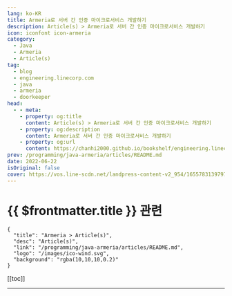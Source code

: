 ```yaml
---
lang: ko-KR
title: Armeria로 서버 간 인증 마이크로서비스 개발하기
description: Article(s) > Armeria로 서버 간 인증 마이크로서비스 개발하기
icon: iconfont icon-armeria
category: 
  - Java
  - Armeria
  - Article(s)
tag: 
  - blog
  - engineering.linecorp.com
  - java
  - armeria
  - doorkeeper
head:
  - - meta:
    - property: og:title
      content: Article(s) > Armeria로 서버 간 인증 마이크로서비스 개발하기
    - property: og:description
      content: Armeria로 서버 간 인증 마이크로서비스 개발하기
    - property: og:url
      content: https://chanhi2000.github.io/bookshelf/engineering.linecorp.com/building-an-authentication-microservice-with-armeria.html
prev: /programming/java-armeria/articles/README.md
date: 2022-06-22
isOriginal: false
cover: https://vos.line-scdn.net/landpress-content-v2_954/1655783139797.png?updatedAt=1655783140000
---
```


# {{ $frontmatter.title }} 관련

```component VPCard
{
  "title": "Armeria > Article(s)",
  "desc": "Article(s)",
  "link": "/programming/java-armeria/articles/README.md",
  "logo": "/images/ico-wind.svg",
  "background": "rgba(10,10,10,0.2)"
}
```

[[toc]]

---

<SiteInfo
  name="Armeria로 서버 간 인증 마이크로서비스 개발하기"
  desc="LINE DEV Meetup #11 'LINE 서버 개발자들이 말한다! Armeria 아직도 안 써요?'에서 김도한 님이 발표하신 'Building an Authentication Microservice at LINE'&nbsp;세션 내용을 옮긴 글입니다..."
  url="https://engineering.linecorp.com/ko/blog/building-an-authentication-microservice-with-Armeria"
  logo="https://engineering.linecorp.com/favicon-32x32.png?v=6d6085f233d02c34273fa8a8849b502a"
  preview="https://vos.line-scdn.net/landpress-content-v2_954/1655783139797.png?updatedAt=1655783140000"/>

<!-- TODO: 작성 -->
